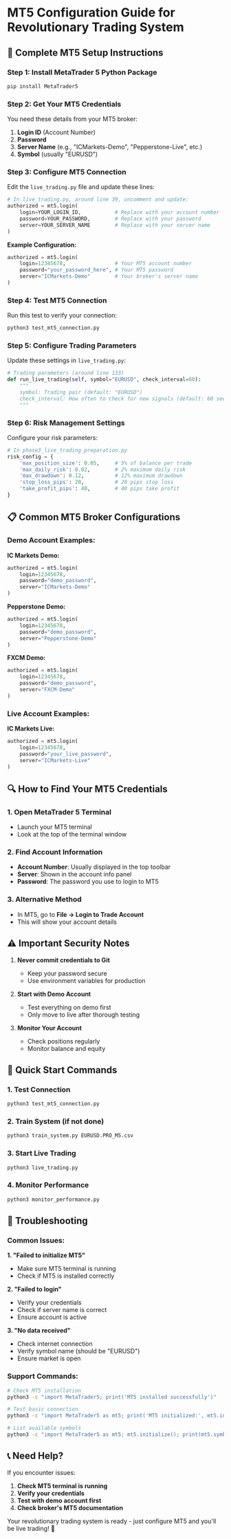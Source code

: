 # MT5 Configuration Guide for Revolutionary Trading System

## 🔧 Complete MT5 Setup Instructions

### Step 1: Install MetaTrader 5 Python Package

```bash
pip install MetaTrader5
```

### Step 2: Get Your MT5 Credentials

You need these details from your MT5 broker:

1. **Login ID** (Account Number)
2. **Password** 
3. **Server Name** (e.g., "ICMarkets-Demo", "Pepperstone-Live", etc.)
4. **Symbol** (usually "EURUSD")

### Step 3: Configure MT5 Connection

Edit the `live_trading.py` file and update these lines:

```python
# In live_trading.py, around line 39, uncomment and update:
authorized = mt5.login(
    login=YOUR_LOGIN_ID,           # Replace with your account number
    password=YOUR_PASSWORD,        # Replace with your password
    server=YOUR_SERVER_NAME        # Replace with your server name
)
```

**Example Configuration:**
```python
authorized = mt5.login(
    login=12345678,                # Your MT5 account number
    password="your_password_here", # Your MT5 password
    server="ICMarkets-Demo"        # Your broker's server name
)
```

### Step 4: Test MT5 Connection

Run this test to verify your connection:

```bash
python3 test_mt5_connection.py
```

### Step 5: Configure Trading Parameters

Update these settings in `live_trading.py`:

```python
# Trading parameters (around line 133)
def run_live_trading(self, symbol="EURUSD", check_interval=60):
    """
    symbol: Trading pair (default: "EURUSD")
    check_interval: How often to check for new signals (default: 60 seconds)
    """
```

### Step 6: Risk Management Settings

Configure your risk parameters:

```python
# In phase3_live_trading_preparation.py
risk_config = {
    'max_position_size': 0.05,     # 5% of balance per trade
    'max_daily_risk': 0.02,        # 2% maximum daily risk
    'max_drawdown': 0.12,          # 12% maximum drawdown
    'stop_loss_pips': 20,          # 20 pips stop loss
    'take_profit_pips': 40,        # 40 pips take profit
}
```

## 📋 Common MT5 Broker Configurations

### Demo Account Examples:

**IC Markets Demo:**
```python
authorized = mt5.login(
    login=12345678,
    password="demo_password",
    server="ICMarkets-Demo"
)
```

**Pepperstone Demo:**
```python
authorized = mt5.login(
    login=12345678,
    password="demo_password", 
    server="Pepperstone-Demo"
)
```

**FXCM Demo:**
```python
authorized = mt5.login(
    login=12345678,
    password="demo_password",
    server="FXCM-Demo"
)
```

### Live Account Examples:

**IC Markets Live:**
```python
authorized = mt5.login(
    login=12345678,
    password="your_live_password",
    server="ICMarkets-Live"
)
```

## 🔍 How to Find Your MT5 Credentials

### 1. Open MetaTrader 5 Terminal
- Launch your MT5 terminal
- Look at the top of the terminal window

### 2. Find Account Information
- **Account Number**: Usually displayed in the top toolbar
- **Server**: Shown in the account info panel
- **Password**: The password you use to login to MT5

### 3. Alternative Method
- In MT5, go to **File → Login to Trade Account**
- This will show your account details

## ⚠️ Important Security Notes

1. **Never commit credentials to Git**
   - Keep your password secure
   - Use environment variables for production

2. **Start with Demo Account**
   - Test everything on demo first
   - Only move to live after thorough testing

3. **Monitor Your Account**
   - Check positions regularly
   - Monitor balance and equity

## 🚀 Quick Start Commands

### 1. Test Connection
```bash
python3 test_mt5_connection.py
```

### 2. Train System (if not done)
```bash
python3 train_system.py EURUSD.PRO_M5.csv
```

### 3. Start Live Trading
```bash
python3 live_trading.py
```

### 4. Monitor Performance
```bash
python3 monitor_performance.py
```

## 🔧 Troubleshooting

### Common Issues:

**1. "Failed to initialize MT5"**
- Make sure MT5 terminal is running
- Check if MT5 is installed correctly

**2. "Failed to login"**
- Verify your credentials
- Check if server name is correct
- Ensure account is active

**3. "No data received"**
- Check internet connection
- Verify symbol name (should be "EURUSD")
- Ensure market is open

### Support Commands:

```bash
# Check MT5 installation
python3 -c "import MetaTrader5; print('MT5 installed successfully')"

# Test basic connection
python3 -c "import MetaTrader5 as mt5; print('MT5 initialized:', mt5.initialize())"

# List available symbols
python3 -c "import MetaTrader5 as mt5; mt5.initialize(); print(mt5.symbols_get()[:5])"
```

## 📞 Need Help?

If you encounter issues:

1. **Check MT5 terminal is running**
2. **Verify your credentials**
3. **Test with demo account first**
4. **Check broker's MT5 documentation**

Your revolutionary trading system is ready - just configure MT5 and you'll be live trading! 🎯 